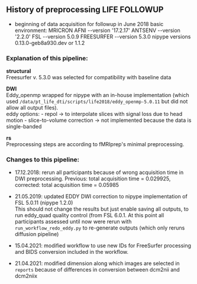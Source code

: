 ## History of preprocessing LIFE FOLLOWUP

- beginning of data acquisition for followup in June 2018
  basic environment: MRICRON AFNI --version '17.2.17' ANTSENV --version '2.2.0' FSL --version 5.0.9 FREESURFER --version 5.3.0
  nipype versions 0.13.0-geb8a930.dev or 1.1.2

### Explanation of this pipeline:

  **structural**  
	Freesurfer v. 5.3.0 was selected for compatibility with baseline data

  **DWI**  
  Eddy_openmp wrapped for nipype with an in-house implementation
  (which used `/data/pt_life_dti/scripts/life2018/eddy_openmp-5.0.11` but did not allow  all output files).  
  eddy options:
        - repol -> to interpolate slices with signal loss due to head motion
        - slice-to-volume correction -> not implemented because the data is single-banded  

  **rs**  
	Preprocessing steps are according to fMRIprep's minimal preprocessing.


### Changes to this pipeline:
- 17.12.2018: rerun all participants because of wrong acquisition time in DWI preprocessing.
	Previous: total acquisition time = 0.029925, corrected: total acquisition time = 0.05985

- 21.05.2019: updated EDDY DWI correction to nipype implementation of FSL 5.0.11 (nipype 1.2.0)   
	This should not change the results but just enable saving all outputs, to run eddy_quad quality control (from FSL 6.0.1. At this point all participants assessed until now were rerun with `run_workflow_redo_eddy.py` to re-generate outputs (which only reruns diffusion pipeline)

- 15.04.2021: modified workflow to use new IDs for FreeSurfer processing and BIDS conversion included in the workflow.

- 21.04.2021: modified dimension along which images are selected in `reports` because of differences in conversion between dcm2nii and dcm2niix

